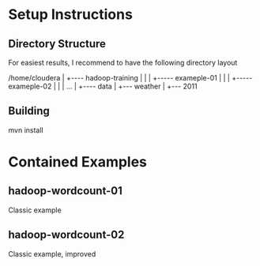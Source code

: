 # Setup Instructions

## Directory Structure

For easiest results, I recommend to have the following directory layout

/home/cloudera
         |
         +---- hadoop-training
         |        |
         |        +----- exameple-01
         |        |
         |        +----- exameple-02
         |        |
         |        ...
         |
         +---- data
                  |
                  +--- weather
                          |
                          +--- 2011
                          

## Building

mvn install


# Contained Examples

## hadoop-wordcount-01

Classic example


## hadoop-wordcount-02

Classic example, improved
